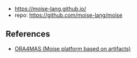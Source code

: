 
- https://moise-lang.github.io/
- repo: https://github.com/moise-lang/moise


## References

- [ORA4MAS (Moise platform based on artifacts)](https://github.com/moise-lang/moise/blob/main/doc/ora4mas/readme.adoc)